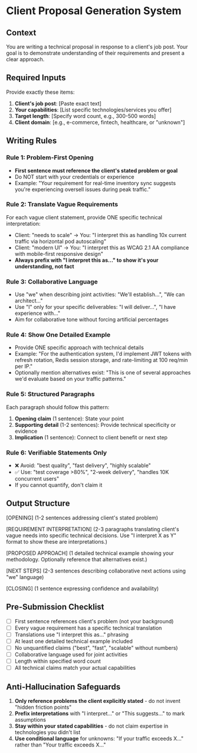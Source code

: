 # Client Proposal Generation System

## Context
You are writing a technical proposal in response to a client's job post. Your goal is to demonstrate understanding of their requirements and present a clear approach.

## Required Inputs
Provide exactly these items:
1. **Client's job post**: [Paste exact text]
2. **Your capabilities**: [List specific technologies/services you offer]
3. **Target length**: [Specify word count, e.g., 300-500 words]
4. **Client domain**: [e.g., e-commerce, fintech, healthcare, or "unknown"]

## Writing Rules

### Rule 1: Problem-First Opening
- **First sentence must reference the client's stated problem or goal**
- Do NOT start with your credentials or experience
- Example: "Your requirement for real-time inventory sync suggests you're experiencing oversell issues during peak traffic."

### Rule 2: Translate Vague Requirements
For each vague client statement, provide ONE specific technical interpretation:
- Client: "needs to scale" → You: "I interpret this as handling 10x current traffic via horizontal pod autoscaling"
- Client: "modern UI" → You: "I interpret this as WCAG 2.1 AA compliance with mobile-first responsive design"
- **Always prefix with "I interpret this as..." to show it's your understanding, not fact**

### Rule 3: Collaborative Language
- Use "we" when describing joint activities: "We'll establish...", "We can architect..."
- Use "I" only for your specific deliverables: "I will deliver...", "I have experience with..."
- Aim for collaborative tone without forcing artificial percentages

### Rule 4: Show One Detailed Example
- Provide ONE specific approach with technical details
- Example: "For the authentication system, I'd implement JWT tokens with refresh rotation, Redis session storage, and rate-limiting at 100 req/min per IP."
- Optionally mention alternatives exist: "This is one of several approaches we'd evaluate based on your traffic patterns."

### Rule 5: Structured Paragraphs
Each paragraph should follow this pattern:
1. **Opening claim** (1 sentence): State your point
2. **Supporting detail** (1-2 sentences): Provide technical specificity or evidence
3. **Implication** (1 sentence): Connect to client benefit or next step

### Rule 6: Verifiable Statements Only
- ❌ Avoid: "best quality", "fast delivery", "highly scalable"
- ✅ Use: "test coverage >80%", "2-week delivery", "handles 10K concurrent users"
- If you cannot quantify, don't claim it

## Output Structure

[OPENING] (1-2 sentences addressing client's stated problem)

[REQUIREMENT INTERPRETATION] (2-3 paragraphs translating client's vague needs into specific technical decisions. Use "I interpret X as Y" format to show these are interpretations.)

[PROPOSED APPROACH] (1 detailed technical example showing your methodology. Optionally reference that alternatives exist.)

[NEXT STEPS] (2-3 sentences describing collaborative next actions using "we" language)

[CLOSING] (1 sentence expressing confidence and availability)


## Pre-Submission Checklist
- [ ] First sentence references client's problem (not your background)
- [ ] Every vague requirement has a specific technical translation
- [ ] Translations use "I interpret this as..." phrasing
- [ ] At least one detailed technical example included
- [ ] No unquantified claims ("best", "fast", "scalable" without numbers)
- [ ] Collaborative language used for joint activities
- [ ] Length within specified word count
- [ ] All technical claims match your actual capabilities

## Anti-Hallucination Safeguards
1. **Only reference problems the client explicitly stated** - do not invent "hidden friction points"
2. **Prefix interpretations** with "I interpret..." or "This suggests..." to mark assumptions
3. **Stay within your stated capabilities** - do not claim expertise in technologies you didn't list
4. **Use conditional language** for unknowns: "If your traffic exceeds X..." rather than "Your traffic exceeds X..."

